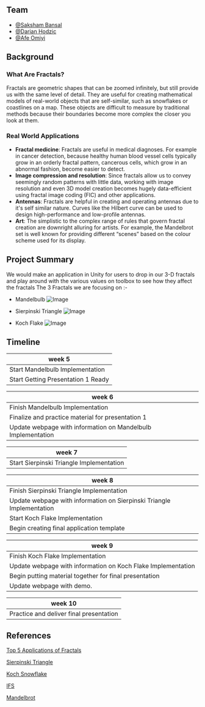 ## Team

- [@Saksham Bansal](https://www.github.com/sakdec10)
- [@Darian Hodzic](https://www.github.com/dhodzic1)
- [@Afe Omiyi](https://www.github.com/ajo8571)


## Background
### What Are Fractals?
Fractals are geometric shapes that can be zoomed infinitely, but still provide us with the same level of detail.
They are useful for creating mathematical models of real-world objects that are self-similar, such as snowflakes or coastlines on a map. These objects are difficult to measure by traditional methods because their boundaries become more complex the closer you look at them.

### Real World Applications
- **Fractal medicine**: Fractals are useful in medical diagnoses. For example in cancer detection, because healthy human blood vessel cells typically grow in an orderly fractal pattern, cancerous cells, which grow in an abnormal fashion, become easier to detect.
- **Image compression and resolution**: Since fractals allow us to convey seemingly random patterns with little data, working with image resolution and even 3D model creation becomes hugely data-efficient using fractal image coding (FIC) and other applications.  
- **Antennas**: Fractals are helpful in creating and operating antennas  due to it's self similar nature. Curves like the Hilbert curve can be used to design high-performance and low-profile antennas. 
- **Art**: The simplistic to the complex range of rules that govern fractal creation are downright alluring for artists. For example, the Mandelbrot set is well known for providing different “scenes” based on the colour scheme used for its display.

## Project Summary

We would make an application in Unity for users to drop in our 3-D fractals and play around with the various values on toolbox to see how they affect the fractals
The 3 Fractals we are focusing on :-

- Mandelbulb 
![Image](https://docs.arnoldrenderer.com/download/attachments/36503632/image2014-1-13%208%3A46%3A39.png?version=1&modificationDate=1389602741000&api=v2)

- Sierpinski Triangle
![Image](https://www.ics.uci.edu/~eppstein/junkyard/robertd/tetrarray.gif)

- Koch Flake
![Image](https://miro.medium.com/max/1024/0*uzp049XzX8ZHcHIm)

## Timeline

  | week 5|
  | ---------------------- |
  | Start Mandelbulb Implementation |
  | Start Getting Presentation 1 Ready |
  
  | week 6|
  | ---------------------- |
  | Finish Mandelbulb Implementation |
  | Finalize and practice material for presentation 1 |
  | Update webpage with information on Mandelbulb Implementation |
  
  | week 7|
  | ---------------------- |
  | Start Sierpinski Triangle Implementation |
  
  | week 8|
  | ---------------------- |
  | Finish Sierpinski Triangle Implementation |
  | Update webpage with information on Sierpinski Triangle Implementation |
  | Start Koch Flake Implementation |
  | Begin creating final application template |
  
  | week 9|
  | ---------------------- |
  |  Finish Koch Flake Implementation |
  |  Update webpage with information on Koch Flake Implementation |
  | Begin putting material together for final presentation |
  | Update webpage with demo. |
  
  | week 10|
  | ---------------------- |
  |  Practice and deliver final presentation |
  
## References 

[Top 5 Applications of Fractals](https://uwaterloo.ca/math/news/top-5-applications-fractals)

[Sierpinski Triangle](https://fractalformulas.wordpress.com/2017/12/18/sierpinski-triangle/)

[Koch Snowflake](https://en.wikipedia.org/wiki/Koch_snowflake)

[IFS](https://www.algorithm-archive.org/contents/IFS/IFS.html)

[Mandelbrot](http://paulbourke.net/fractals/mandelbrot/)

